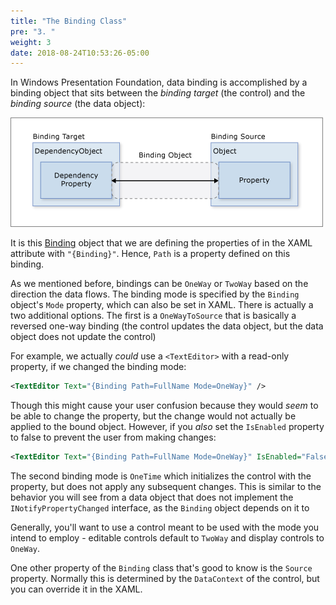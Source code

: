 ```yaml
---
title: "The Binding Class"
pre: "3. "
weight: 3
date: 2018-08-24T10:53:26-05:00
---
```


In Windows Presentation Foundation, data binding is accomplished by a binding object that sits between the _binding target_ (the control) and the _binding source_ (the data object):

![The WPF Data Binding implementation](/images/2.4.3.1.png)

It is this [Binding](https://docs.microsoft.com/en-us/dotnet/api/system.windows.data.binding?view=windowsdesktop-6.0) object that we are defining the properties of in the XAML attribute with `"{Binding}"`.  Hence, `Path` is a property defined on this binding.  

As we mentioned before, bindings can be `OneWay` or `TwoWay` based on the direction the data flows.  The binding mode is specified by the `Binding` object's `Mode` property, which can also be set in XAML. There is actually a two additional options.  The first is a `OneWayToSource` that is basically a reversed one-way binding (the control updates the data object, but the data object does not update the control)   

For example, we actually _could_ use a `<TextEditor>` with a read-only property, if we changed the binding mode:

```xml
<TextEditor Text="{Binding Path=FullName Mode=OneWay}" />
```

Though this might cause your user confusion because they would _seem_ to be able to change the property, but the change would not actually be applied to the bound object.  However, if you _also_ set the `IsEnabled` property to false to prevent the user from making changes:

```xml
<TextEditor Text="{Binding Path=FullName Mode=OneWay}" IsEnabled="False" />
```

The second binding mode is `OneTime` which initializes the control with the property, but does not apply any subsequent changes.  This is similar to the behavior you will see from a data object that does not implement the `INotifyPropertyChanged` interface, as the `Binding` object depends on it to 

Generally, you'll want to use a control meant to be used with the mode you intend to employ - editable controls default to `TwoWay` and display controls to `OneWay`.

One other property of the `Binding` class that's good to know is the `Source` property.  Normally this is determined by the `DataContext` of the control, but you can override it in the XAML.